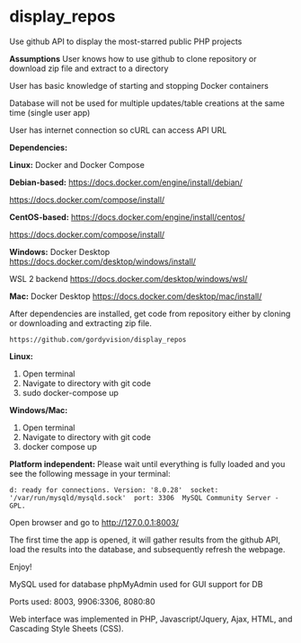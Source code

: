 # display_repos
Use github API to display the most-starred public PHP projects

**Assumptions**
User knows how to use github to clone repository or download zip file and extract to a directory

User has basic knowledge of starting and stopping Docker containers

Database will not be used for multiple updates/table creations at the same time (single user app)

User has internet connection so cURL can access API URL

**Dependencies:**

**Linux:**
Docker and Docker Compose

**Debian-based:**
https://docs.docker.com/engine/install/debian/

https://docs.docker.com/compose/install/

**CentOS-based:**
https://docs.docker.com/engine/install/centos/

https://docs.docker.com/compose/install/

**Windows:**
Docker Desktop https://docs.docker.com/desktop/windows/install/

WSL 2 backend https://docs.docker.com/desktop/windows/wsl/

**Mac:**
Docker Desktop https://docs.docker.com/desktop/mac/install/

After dependencies are installed, get code from repository either by cloning or downloading and extracting zip file.
```
https://github.com/gordyvision/display_repos
```
**Linux:**
1. Open terminal
2. Navigate to directory with git code
3. sudo docker-compose up

**Windows/Mac:**
1. Open terminal
2. Navigate to directory with git code
3. docker compose up

**Platform independent:**
Please wait until everything is fully loaded and you see the following message in your terminal:
```
d: ready for connections. Version: '8.0.28'  socket: '/var/run/mysqld/mysqld.sock'  port: 3306  MySQL Community Server - GPL.
```

Open browser and go to http://127.0.0.1:8003/

The first time the app is opened, it will gather results from the github API, load the results into the database, and subsequently refresh the webpage.

Enjoy!

MySQL used for database
phpMyAdmin used for GUI support for DB

Ports used:
8003, 9906:3306, 8080:80

Web interface was implemented in PHP, Javascript/Jquery, Ajax, HTML, and Cascading Style Sheets (CSS).

